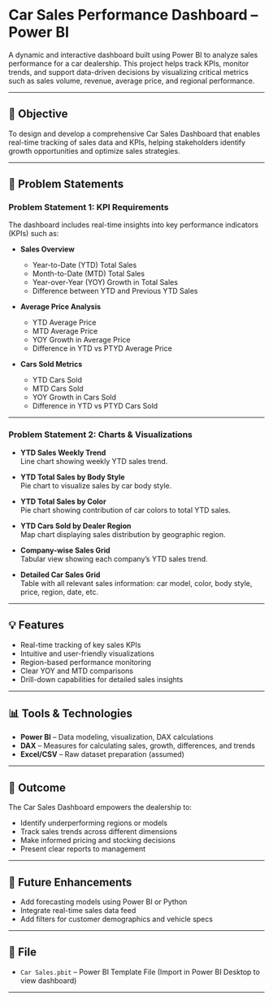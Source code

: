 # Car Sales Performance Dashboard – Power BI

A dynamic and interactive dashboard built using Power BI to analyze sales performance for a car dealership. This project helps track KPIs, monitor trends, and support data-driven decisions by visualizing critical metrics such as sales volume, revenue, average price, and regional performance.

---

## 📌 Objective

To design and develop a comprehensive Car Sales Dashboard that enables real-time tracking of sales data and KPIs, helping stakeholders identify growth opportunities and optimize sales strategies.

---

## 🧩 Problem Statements

### Problem Statement 1: KPI Requirements

The dashboard includes real-time insights into key performance indicators (KPIs) such as:

- **Sales Overview**
  - Year-to-Date (YTD) Total Sales
  - Month-to-Date (MTD) Total Sales
  - Year-over-Year (YOY) Growth in Total Sales
  - Difference between YTD and Previous YTD Sales

- **Average Price Analysis**
  - YTD Average Price
  - MTD Average Price
  - YOY Growth in Average Price
  - Difference in YTD vs PTYD Average Price

- **Cars Sold Metrics**
  - YTD Cars Sold
  - MTD Cars Sold
  - YOY Growth in Cars Sold
  - Difference in YTD vs PTYD Cars Sold

---

### Problem Statement 2: Charts & Visualizations

- **YTD Sales Weekly Trend**  
  Line chart showing weekly YTD sales trend.

- **YTD Total Sales by Body Style**  
  Pie chart to visualize sales by car body style.

- **YTD Total Sales by Color**  
  Pie chart showing contribution of car colors to total YTD sales.

- **YTD Cars Sold by Dealer Region**  
  Map chart displaying sales distribution by geographic region.

- **Company-wise Sales Grid**  
  Tabular view showing each company’s YTD sales trend.

- **Detailed Car Sales Grid**  
  Table with all relevant sales information: car model, color, body style, price, region, date, etc.

---

## 💡 Features

- Real-time tracking of key sales KPIs
- Intuitive and user-friendly visualizations
- Region-based performance monitoring
- Clear YOY and MTD comparisons
- Drill-down capabilities for detailed sales insights

---

## 📊 Tools & Technologies

- **Power BI** – Data modeling, visualization, DAX calculations  
- **DAX** – Measures for calculating sales, growth, differences, and trends  
- **Excel/CSV** – Raw dataset preparation (assumed)

---

## 🏁 Outcome

The Car Sales Dashboard empowers the dealership to:
- Identify underperforming regions or models
- Track sales trends across different dimensions
- Make informed pricing and stocking decisions
- Present clear reports to management

---

## 🔮 Future Enhancements

- Add forecasting models using Power BI or Python
- Integrate real-time sales data feed
- Add filters for customer demographics and vehicle specs

---

## 📂 File

- `Car Sales.pbit` – Power BI Template File (Import in Power BI Desktop to view dashboard)

---

